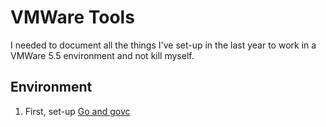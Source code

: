 # VMWare Tools
I needed to document all the things I've set-up in the last year to work in a VMWare 5.5 environment and not kill myself.

## Environment
1) First, set-up [Go and govc](./go/README.md)
